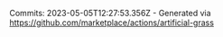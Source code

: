 Commits: 2023-05-05T12:27:53.356Z - Generated via https://github.com/marketplace/actions/artificial-grass
<br>

